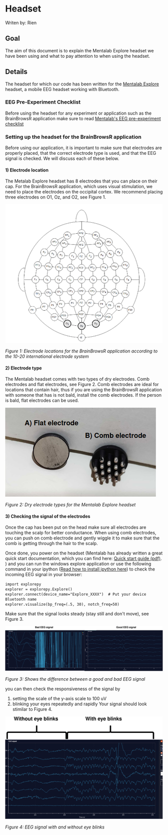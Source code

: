 # Headset

Writen by: Rien

## Goal

The aim of this document is to explain the Mentalab Explore headset we have been using and what to pay attention to when using the headset. 

## Details

The headset for which our code has been written for the [Mentalab Explore](https://mentalab.com/) headset, a mobile EEG headset working with Bluetooth. 

### EEG Pre-Experiment Checklist

Before using the headset for any experiment or application such as the BrainBrowsR application make sure to read [Mentalab's EEG pre-experiment checklist ](https://wiki.mentalab.com/user-guide/eeg-pre-experiment-checklist/) 

### Setting up the headset for the BrainBrowsR application

Before using our application, it is important to make sure that electrodes are properly placed, that the correct electrode type is used, and that the EEG signal is checked. We will discuss each of these below. 

#### 1) Electrode location

The Metalab Explore headset has 8 electrodes that you can place on their cap. For the BrainBrowsR application, which uses visual stimulation, we need to place the electrodes on the occipital cortex. We recommend placing three electrodes on O1, Oz, and O2, see Figure 1. 

![alt text](./images/electrode_selection.jpg)

*Figure 1: Electrode locations for the BrainBrowsR application according to the 10-20 international electrode system*

#### 2) Electrode type

The Mentalab headset comes with two types of dry electrodes. Comb electrodes and flat electrodes, see Figure 2. Comb electrodes are ideal for locations that contain hair, thus if you are using the BrainBrowsR application with someone that has is not bald, install the comb electrodes. If the person is bald, flat electrodes can be used. 

![alt text](./images/electrode_types.jpg)

*Figure 2: Dry electrode types for the Mentalab Explore headset*

#### 3) Checking the signal of the electrodes

Once the cap has been put on the head make sure all electrodes are touching the scalp for better conductance. When using comb electrodes, you can push on comb electrode and gently wiggle it to make sure that the comb is getting through the hair to the scalp. 

Once done, you power on the headset (Mentalab has already written a great quick start documentation, which you can find here: [Quick start guide (pdf)](https://wiki.mentalab.com/pdfs/Mentalab_Explore_Quick_Start_Guide.pdf). 
) and you can run the windows explore application or use the following command in your ipython ([Read how to install ipython here](https://ipython.org/install.html)) to check the incoming EEG signal in your browser: 

```
import explorepy
explorer = explorepy.Explore()
explorer.connect(device_name="Explore_XXXX")  # Put your device Bluetooth name
explorer.visualize(bp_freq=(.5, 30), notch_freq=50)
```

Make sure that the signal looks steady (stay still and don't move), see Figure 3. 

![alt text](./images/good_bad_eeg.jpg)

*Figure 3: Shows the difference between a good and bad EEG signal*

you can then check the responsiveness of the signal by 
1) setting the scale of the y-axis scale to 100 uV
2) blinking your eyes repeatedly and rapidly
Your signal should look stimilar to Figure 4. 

![alt text](./images/eye_blinks_EEG.jpg)

*Figure 4: EEG signal with and without eye blinks*

